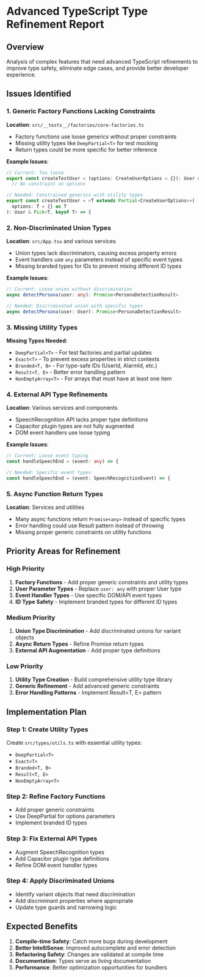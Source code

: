 # Advanced TypeScript Type Refinement Report

## Overview
Analysis of complex features that need advanced TypeScript refinements to improve type safety, eliminate edge cases, and provide better developer experience.

## Issues Identified

### 1. Generic Factory Functions Lacking Constraints

**Location**: `src/__tests__/factories/core-factories.ts`
- Factory functions use loose generics without proper constraints
- Missing utility types like `DeepPartial<T>` for test mocking
- Return types could be more specific for better inference

**Example Issues**:
```typescript
// Current: Too loose
export const createTestUser = (options: CreateUserOptions = {}): User => {
  // No constraint on options

// Needed: Constrained generics with utility types
export const createTestUser = <T extends Partial<CreateUserOptions>>(
  options: T = {} as T
): User & Pick<T, keyof T> => {
```

### 2. Non-Discriminated Union Types

**Location**: `src/App.tsx` and various services
- Union types lack discriminators, causing excess property errors
- Event handlers use `any` parameters instead of specific event types
- Missing branded types for IDs to prevent mixing different ID types

**Example Issues**:
```typescript
// Current: Loose union without discrimination
async detectPersona(user: any): Promise<PersonaDetectionResult>

// Needed: Discriminated union with specific types
async detectPersona(user: User): Promise<PersonaDetectionResult>
```

### 3. Missing Utility Types

**Missing Types Needed**:
- `DeepPartial<T>` - For test factories and partial updates
- `Exact<T>` - To prevent excess properties in strict contexts
- `Branded<T, B>` - For type-safe IDs (UserId, AlarmId, etc.)
- `Result<T, E>` - Better error handling pattern
- `NonEmptyArray<T>` - For arrays that must have at least one item

### 4. External API Type Refinements

**Location**: Various services and components
- SpeechRecognition API lacks proper type definitions
- Capacitor plugin types are not fully augmented
- DOM event handlers use loose typing

**Example Issues**:
```typescript
// Current: Loose event typing
const handleSpeechEnd = (event: any) => {

// Needed: Specific event types
const handleSpeechEnd = (event: SpeechRecognitionEvent) => {
```

### 5. Async Function Return Types

**Location**: Services and utilities
- Many async functions return `Promise<any>` instead of specific types
- Error handling could use Result pattern instead of throwing
- Missing proper generic constraints on utility functions

## Priority Areas for Refinement

### High Priority
1. **Factory Functions** - Add proper generic constraints and utility types
2. **User Parameter Types** - Replace `user: any` with proper User type
3. **Event Handler Types** - Use specific DOM/API event types
4. **ID Type Safety** - Implement branded types for different ID types

### Medium Priority  
1. **Union Type Discrimination** - Add discriminated unions for variant objects
2. **Async Return Types** - Refine Promise return types
3. **External API Augmentation** - Add proper type definitions

### Low Priority
1. **Utility Type Creation** - Build comprehensive utility type library
2. **Generic Refinement** - Add advanced generic constraints
3. **Error Handling Patterns** - Implement Result<T, E> pattern

## Implementation Plan

### Step 1: Create Utility Types
Create `src/types/utils.ts` with essential utility types:
- `DeepPartial<T>`
- `Exact<T>` 
- `Branded<T, B>`
- `Result<T, E>`
- `NonEmptyArray<T>`

### Step 2: Refine Factory Functions
- Add proper generic constraints
- Use DeepPartial for options parameters
- Implement branded ID types

### Step 3: Fix External API Types
- Augment SpeechRecognition types
- Add Capacitor plugin type definitions
- Refine DOM event handler types

### Step 4: Apply Discriminated Unions
- Identify variant objects that need discrimination
- Add discriminant properties where appropriate
- Update type guards and narrowing logic

## Expected Benefits

1. **Compile-time Safety**: Catch more bugs during development
2. **Better IntelliSense**: Improved autocomplete and error detection
3. **Refactoring Safety**: Changes are validated at compile time
4. **Documentation**: Types serve as living documentation
5. **Performance**: Better optimization opportunities for bundlers